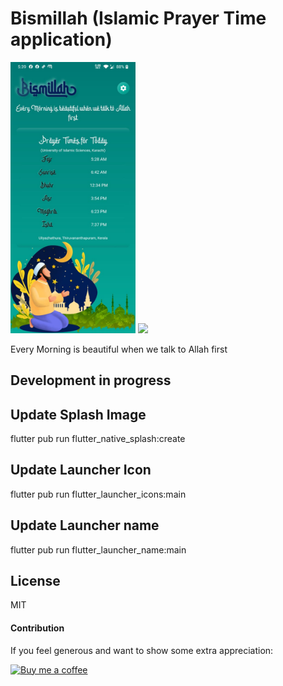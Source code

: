 # Bismillah (Islamic Prayer Time application)
<img src="doc/ScreenShot1.jpeg"  width=200/> ![](doc/doc/ScreenShot1.jpeg)

Every Morning is beautiful when we talk to Allah first
## Development in progress


## Update Splash Image
flutter pub  run flutter_native_splash:create

## Update Launcher Icon
flutter pub run flutter_launcher_icons:main

## Update Launcher name 
flutter pub run flutter_launcher_name:main

## License

MIT
#### Contribution
If you feel generous and want to show some extra appreciation:


[![Buy me a coffee][buymeacoffee-shield]][buymeacoffee]

[buymeacoffee]: https://www.buymeacoffee.com/sudhis
[buymeacoffee-shield]: https://www.buymeacoffee.com/assets/img/custom_images/orange_img.png
